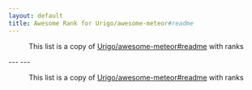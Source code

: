 ```yaml
---
layout: default
title: Awesome Rank for Urigo/awesome-meteor#readme
---
```


<p align="center">
	This list is a copy of <a href="https://github.com/Urigo/awesome-meteor#readme">Urigo/awesome-meteor#readme</a> with ranks
</p>
---
---
<p align="center">
	This list is a copy of <a href="https://github.com/Urigo/awesome-meteor#readme">Urigo/awesome-meteor#readme</a> with ranks
</p>
